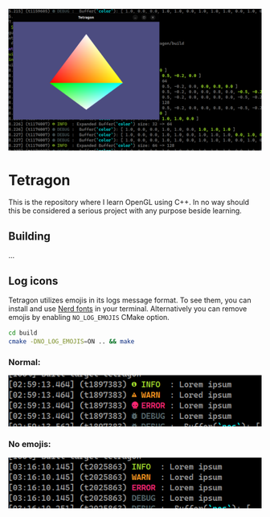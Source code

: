 ![Banner image](.github/images/screenshot.png)

# Tetragon

This is the repository where I learn OpenGL using C++. In no way 
should this be considered a serious project with any purpose beside learning.

## Building

...

## Log icons
Tetragon utilizes emojis in its logs message format. To see them, you can install
and use [Nerd fonts](https://www.nerdfonts.com/) in your terminal.
Alternatively you can remove emojis by enabling `NO_LOG_EMOJIS` CMake option.

```sh
cd build
cmake -DNO_LOG_EMOJIS=ON .. && make
```

### Normal:
![Screenshot of log message emojis](.github/images/screenshot_emojis.png)

### No emojis:
![Screenshot of log messages without emojis](.github/images/screenshot_no_emojis.png)
